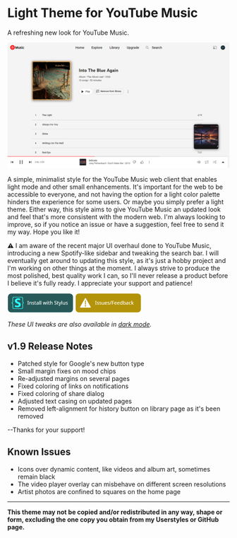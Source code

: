 # Light Theme for YouTube Music
A refreshing new look for YouTube Music.

<img src="https://raw.githubusercontent.com/Tech-How/Light-Theme-for-YouTube-Music/main/images/repo/readme/4.png"/>

A simple, minimalist style for the YouTube Music web client that enables light mode and other small enhancements. It's important for the web to be accessible to everyone, and not having the option for a light color palette hinders the experience for some users. Or maybe you simply prefer a light theme. Either way, this style aims to give YouTube Music an updated look and feel that's more consistent with the modern web. I'm always looking to improve, so if you notice an issue or have a suggestion, feel free to send it my way. Hope you like it!

⚠ I am aware of the recent major UI overhaul done to YouTube Music, introducing a new Spotify-like sidebar and tweaking the search bar. I will eventually get around to updating this style, as it's just a hobby project and I'm working on other things at the moment. I always strive to produce the most polished, best quality work I can, so I'll never release a product before I believe it's fully ready. I appreciate your support and patience!

[![Install with Stylus](https://raw.githubusercontent.com/Tech-How/Light-Theme-for-YouTube-Music/main/images/repo/readme/install-button.png)](https://userstyles.world/style/8981/light-theme-for-youtube-music)
[![Issues/Feedback](https://raw.githubusercontent.com/Tech-How/Light-Theme-for-YouTube-Music/main/images/repo/readme/issues-button.png)](https://github.com/Tech-How/Light-Theme-for-YouTube-Music/issues/new/choose)

_These UI tweaks are also available in [dark mode](https://userstyles.world/style/8982/youtube-music-tweaks)._

## v1.9 Release Notes
- Patched style for Google's new button type
- Small margin fixes on mood chips
- Re-adjusted margins on several pages
- Fixed coloring of links on notifications
- Fixed coloring of share dialog
- Adjusted text casing on updated pages
- Removed left-alignment for history button on library page as it's been removed

--Thanks for your support!


## Known Issues
- Icons over dynamic content, like videos and album art, sometimes remain black
- The video player overlay can misbehave on different screen resolutions
- Artist photos are confined to squares on the home page

---
**This theme may not be copied and/or redistributed in any way, shape or form, excluding the one copy you obtain from my Userstyles or GitHub page.**
